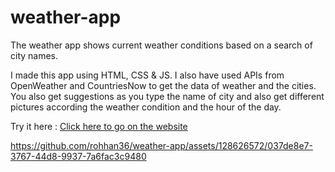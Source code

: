 # weather-app
The weather app shows current weather conditions based on a search of city names.

I made this app using HTML, CSS & JS. I also have used APIs from OpenWeather and CountriesNow to get the data of weather and the cities.
You also get suggestions as you type the name of city and also get different pictures according the weather condition and the hour of the day.
 
Try it here : [Click here to go on the website](https://rohhan36.github.io/weather-app.github.io/)

https://github.com/rohhan36/weather-app/assets/128626572/037de8e7-3767-44d8-9937-7a6fac3c9480

